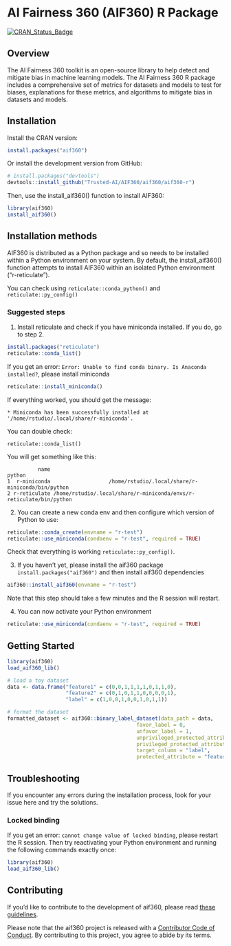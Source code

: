 
<!-- README.md is generated from README.Rmd. Please edit that file -->

# AI Fairness 360 (AIF360) R Package

<!-- badges: start -->

[![CRAN_Status_Badge](https://www.r-pkg.org/badges/version/aif360)](https://cran.r-project.org/package=aif360)
<!-- badges: end -->

## Overview

The AI Fairness 360 toolkit is an open-source library to help detect and
mitigate bias in machine learning models. The AI Fairness 360 R package
includes a comprehensive set of metrics for datasets and models to test
for biases, explanations for these metrics, and algorithms to mitigate
bias in datasets and models.

## Installation

Install the CRAN version:

``` r
install.packages("aif360")
```

Or install the development version from GitHub:

``` r
# install.packages("devtools")
devtools::install_github("Trusted-AI/AIF360/aif360/aif360-r")
```

Then, use the install_aif360() function to install AIF360:

``` r
library(aif360)
install_aif360()
```

## Installation methods

AIF360 is distributed as a Python package and so needs to be installed
within a Python environment on your system. By default, the
install_aif360() function attempts to install AIF360 within an isolated
Python environment (“r-reticulate”).

You can check using `reticulate::conda_python()` and
`reticulate::py_config()`

### Suggested steps

1)  Install reticulate and check if you have miniconda installed. If you
    do, go to step 2.

``` r
install.packages("reticulate")
reticulate::conda_list()
```

If you get an error:
`Error: Unable to find conda binary. Is Anaconda installed?`, please
install miniconda

``` r
reticulate::install_miniconda()
```

If everything worked, you should get the message:

`* Miniconda has been successfully installed at '/home/rstudio/.local/share/r-miniconda'.`

You can double check:

    reticulate::conda_list()

You will get something like this:

              name                                                              python
    1  r-miniconda                   /home/rstudio/.local/share/r-miniconda/bin/python
    2 r-reticulate /home/rstudio/.local/share/r-miniconda/envs/r-reticulate/bin/python

2)  You can create a new conda env and then configure which version of
    Python to use:

``` r
reticulate::conda_create(envname = "r-test")
reticulate::use_miniconda(condaenv = "r-test", required = TRUE)
```

Check that everything is working `reticulate::py_config()`.

3)  If you haven’t yet, please install the aif360 package
    `install.packages("aif360")` and then install aif360 dependencies

``` r
aif360::install_aif360(envname = "r-test")
```

Note that this step should take a few minutes and the R session will
restart.

4)  You can now activate your Python environment

``` r
reticulate::use_miniconda(condaenv = "r-test", required = TRUE)
```

## Getting Started

``` r
library(aif360)
load_aif360_lib()
```

``` r
# load a toy dataset
data <- data.frame("feature1" = c(0,0,1,1,1,1,0,1,1,0),
                   "feature2" = c(0,1,0,1,1,0,0,0,0,1),
                   "label" = c(1,0,0,1,0,0,1,0,1,1))

# format the dataset
formatted_dataset <- aif360::binary_label_dataset(data_path = data,
                                          favor_label = 0,
                                          unfavor_label = 1,
                                          unprivileged_protected_attribute = 0,
                                          privileged_protected_attribute = 1,
                                          target_column = "label",
                                          protected_attribute = "feature1")
```

## Troubleshooting

If you encounter any errors during the installation process, look for
your issue here and try the solutions.

### Locked binding

If you get an error: `cannot change value of locked binding`, please
restart the R session. Then try reactivating your Python environment and
running the following commands exactly once:

``` r
library(aif360)
load_aif360_lib()
```

## Contributing

If you’d like to contribute to the development of aif360, please read
[these guidelines](CONTRIBUTING.md).

Please note that the aif360 project is released with a [Contributor Code
of Conduct](CODEOFCONDUCT.md). By contributing to this project, you
agree to abide by its terms.
